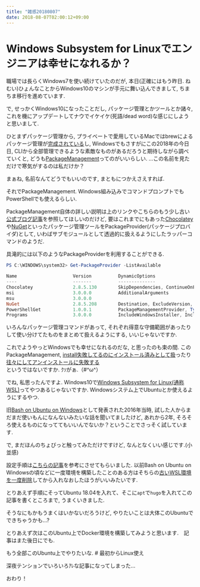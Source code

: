 ```yaml
---
title: "雑感20180807"
date: 2018-08-07T02:00:12+09:00
---
```


# Windows Subsystem for Linuxでエンジニアは幸せになれるか？

職場では長らくWindows7を使い続けていたのだが, 本日(正確にはもう昨日. ねむい)ひょんなことからWindows10のマシンが手元に舞い込んできまして, ちまちま移行を進めています.

<!--more-->

で, せっかくWindows10になったことだし, パッケージ管理とかツールとか諸々, これを機にアップデートしてナウでイケイケ(死語/dead word)な感じにしようと思いまして.

ひとまずパッケージ管理から, プライベートで愛用しているMacではbrewによるパッケージ管理が[完成されている](https://blog.binfish.jp/diary/oreno-brewfile/)し, Windowsでもさすがにこの2018年の今日日, CLIから全部管理できるような素敵なものがあるだろうと期待しながら調べていくと, どうも[PackageManagement](https://blogs.technet.microsoft.com/packagemanagement/2015/04/28/introducing-packagemanagement-in-windows-10/)ってのがいいらしい. 
...この名前を見ただけで寒気がするのは私だけか？

まぁね, 名前なんてどうでもいいのです, まともにつかえさえすれば.

それでPackageManagement. Windows組み込みでコマンドプロンプトでもPowerShellでも使えるらしい.

PackageManagement自体の詳しい説明は上のリンクやこちらのもう少し古い[公式ブログ記事](https://blogs.msdn.microsoft.com/mvpawardprogram/2014/10/06/package-management-for-powershell-modules-with-powershellget/)を参照してほしいのだけど, 要はこれまでにもあった[Chocolatey](https://chocolatey.org/)や[NuGet](https://www.nuget.org/)といったパッケージ管理ツールをPackageProvider(パッケージプロバイダ)として, いわばサブモジュールとして透過的に扱えるようにしたラッパーコマンドのようだ.

具滝的には以下のようなPackageProviderを利用することができる.


```powershell
PS C:\WINDOWS\system32> Get-PackageProvider -ListAvailable

Name                     Version          DynamicOptions
----                     -------          --------------
Chocolatey               2.8.5.130        SkipDependencies, ContinueOnFailure, ExcludeVersion, ForceX86, PackageSaveMode, FilterOnTag, Contains, AllowPrereleaseVersions, ConfigFile, SkipVa...
msi                      3.0.0.0          AdditionalArguments
msu                      3.0.0.0
NuGet                    2.8.5.208        Destination, ExcludeVersion, Scope, SkipDependencies, Headers, FilterOnTag, Contains, AllowPrereleaseVersions, ConfigFile, SkipValidate
PowerShellGet            1.0.0.1          PackageManagementProvider, Type, Scope, AllowClobber, SkipPublisherCheck, InstallUpdate, NoPathUpdate, Filter, Tag, Includes, DscResource, RoleCap...
Programs                 3.0.0.0          IncludeWindowsInstaller, IncludeSystemComponent
```

いろんなパッケージ管理コマンドがあって, それぞれ得意な守備範囲があったりして使い分けてたものをまとめて扱えるようにする, いいじゃないですか.

これでようやっとWindowsでも幸せになれるのだな, と思ったのも束の間. このPackageManagement, [install失敗してるのにインストール済みとして扱](https://qiita.com/succi0303/items/205ed51c2d604bdf3cf1#%E6%B3%A8%E6%84%8F%E4%BA%8B%E9%A0%85)ったり[往々にしてアンインストールに失敗する](https://qiita.com/kikuchi_kentaro/items/77793e4a21db6ffdb7cd#%E8%AA%B2%E9%A1%8C%E7%82%B9)というではないですか. ｸｿがぁ.（#^ω^）

でね, 私思ったんですよ. Windows10で[Windows Subsystem for Linux(通称WSL)](https://github.com/Microsoft/WSL)ってやつあるじゃないですか. Windowsシステム上でUbuntuとか使えるようにするやつ.

旧[Bash on Ubuntu on Windows](https://blogs.windows.com/buildingapps/2016/03/30/run-bash-on-ubuntu-on-windows/)として発表された2016年当時, 試した人からまだまだ使いもんになんないみたいな話を聞いてましたけど, あれから2年, そろそろ使えるものになっててもいいんでないか？ということでさっそく試しています.


で, まだほんのちょびっと触ってみただけですけど, なんとなくいい感じです.(小並感)

設定手順は[こちらの記事](https://qiita.com/yoshikingt/items/ab86411e6031459db805)を参考にさせてもらいました.
以前Bash on Ubuntu on Windowsの頃などに一度環境を構築したことのある方はそちらの[古いWSL環境を一度削除](https://qiita.com/Aruneko/items/c79810b0b015bebf30bb#%E5%8F%A4%E3%81%84wsl%E7%92%B0%E5%A2%83%E3%81%AE%E5%89%8A%E9%99%A4)してから入れなおしたほうがいいみたいです. 

とりあえず手順にそってUbuntu 18.04を入れて、そこに`apt`で`hugo`を入れてこの記事を書くところまで, うまくいきました.


そうなにもかもうまくはいかないだろうけど, やりたいことは大体このUbuntuでできちゃうかも...?

とりあえず次はこのUbuntu上でDocker環境を構築してみようと思います.　記事はまた後日にでも.

もう全部このUbuntu上でやりたいな. # 最初からLinux使え

深夜テンションでいろいろｱﾚな記事になってしまった...

おわり！
